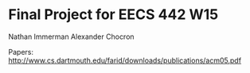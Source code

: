 # Final Project for EECS 442 W15
Nathan Immerman
Alexander Chocron

Papers: http://www.cs.dartmouth.edu/farid/downloads/publications/acm05.pdf

